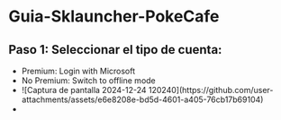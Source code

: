 # Guia-Sklauncher-PokeCafe
<body>
    <main>
        <h2>Paso 1: Seleccionar el tipo de cuenta:</h2>
        <ul>
            <li>Premium: Login with Microsoft</li>
            <li>No Premium: Switch to offline mode</li>
 <li>![Captura de pantalla 2024-12-24 120240](https://github.com/user-attachments/assets/e6e8208e-bd5d-4601-a405-76cb17b69104)</li>
 <li>
